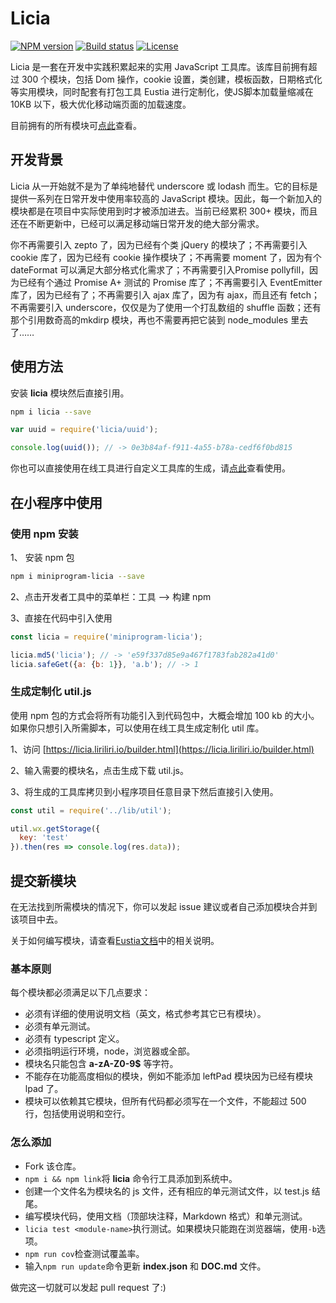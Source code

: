# Licia

[![NPM version][npm-image]][npm-url]
[![Build status][travis-image]][travis-url]
[![License][license-image]][npm-url]

[npm-image]: https://img.shields.io/npm/v/licia.svg
[npm-url]: https://npmjs.org/package/licia
[travis-image]: https://img.shields.io/travis/liriliri/licia.svg
[travis-url]: https://travis-ci.org/liriliri/licia
[license-image]: https://img.shields.io/npm/l/licia.svg

Licia 是一套在开发中实践积累起来的实用 JavaScript 工具库。该库目前拥有超过 300 个模块，包括 Dom 操作，cookie 设置，类创建，模板函数，日期格式化等实用模块，同时配套有打包工具 Eustia 进行定制化，使JS脚本加载量缩减在 10KB 以下，极大优化移动端页面的加载速度。

目前拥有的所有模块可[点此](https://licia.liriliri.io/module_cn.html)查看。

## 开发背景

Licia 从一开始就不是为了单纯地替代 underscore 或 lodash 而生。它的目标是提供一系列在日常开发中使用率较高的 JavaScript 模块。因此，每一个新加入的模块都是在项目中实际使用到时才被添加进去。当前已经累积 300+ 模块，而且还在不断更新中，已经可以满足移动端日常开发的绝大部分需求。

你不再需要引入 zepto 了，因为已经有个类 jQuery 的模块了；不再需要引入 cookie 库了，因为已经有 cookie 操作模块了；不再需要 moment 了，因为有个 dateFormat 可以满足大部分格式化需求了；不再需要引入Promise pollyfill，因为已经有个通过 Promise A+ 测试的 Promise 库了；不再需要引入 EventEmitter 库了，因为已经有了；不再需要引入 ajax 库了，因为有 ajax，而且还有 fetch；不再需要引入 underscore，仅仅是为了使用一个打乱数组的 shuffle 函数；还有那个引用数奇高的mkdirp 模块，再也不需要再把它装到 node_modules 里去了……

## 使用方法

安装 **licia** 模块然后直接引用。

```bash
npm i licia --save
```

```javascript
var uuid = require('licia/uuid');

console.log(uuid()); // -> 0e3b84af-f911-4a55-b78a-cedf6f0bd815
```

你也可以直接使用在线工具进行自定义工具库的生成，请[点此](https://licia.liriliri.io/builder.html)查看使用。

## 在小程序中使用

### 使用 npm 安装

1、 安装 npm 包

```bash
npm i miniprogram-licia --save
```

2、点击开发者工具中的菜单栏：工具 --> 构建 npm

3、直接在代码中引入使用

```javascript
const licia = require('miniprogram-licia');

licia.md5('licia'); // -> 'e59f337d85e9a467f1783fab282a41d0'
licia.safeGet({a: {b: 1}}, 'a.b'); // -> 1
```

### 生成定制化 util.js

使用 npm 包的方式会将所有功能引入到代码包中，大概会增加 100 kb 的大小。如果你只想引入所需脚本，可以使用在线工具生成定制化 util 库。

1、访问 [https://licia.liriliri.io/builder.html](https://licia.liriliri.io/builder.html)

2、输入需要的模块名，点击生成下载 util.js。

3、将生成的工具库拷贝到小程序项目任意目录下然后直接引入使用。

```javascript
const util = require('../lib/util');

util.wx.getStorage({
  key: 'test'
}).then(res => console.log(res.data));
```

## 提交新模块

在无法找到所需模块的情况下，你可以发起 issue 建议或者自己添加模块合并到该项目中去。

关于如何编写模块，请查看[Eustia文档](https://eustia.liriliri.io/docs.html#create-module)中的相关说明。

### 基本原则

每个模块都必须满足以下几点要求：

* 必须有详细的使用说明文档（英文，格式参考其它已有模块）。
* 必须有单元测试。
* 必须有 typescript 定义。
* 必须指明运行环境，node，浏览器或全部。
* 模块名只能包含 **a-zA-Z0-9$** 等字符。
* 不能存在功能高度相似的模块，例如不能添加 leftPad 模块因为已经有模块 lpad 了。
* 模块可以依赖其它模块，但所有代码都必须写在一个文件，不能超过 500 行，包括使用说明和空行。

### 怎么添加

* Fork 该仓库。
* `npm i && npm link`将 **licia** 命令行工具添加到系统中。
* 创建一个文件名为模块名的 js 文件，还有相应的单元测试文件，以 test.js 结尾。
* 编写模块代码，使用文档（顶部块注释，Markdown 格式）和单元测试。
* `licia test <module-name>`执行测试。如果模块只能跑在浏览器端，使用`-b`选项。
* `npm run cov`检查测试覆盖率。
* 输入`npm run update`命令更新 **index.json** 和 **DOC.md** 文件。

做完这一切就可以发起 pull request 了:)
